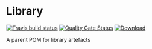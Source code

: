 # Library

[![Travis build status](https://travis-ci.org/iteratoruk/iterator-library.svg?branch=master)](https://travis-ci.org/iteratoruk/iterator-library)
[![Quality Gate Status](https://sonarcloud.io/api/project_badges/measure?project=iteratoruk_iterator-library&metric=alert_status)](https://sonarcloud.io/dashboard?id=iteratoruk_iterator-library)
[![Download](https://api.bintray.com/packages/iteratoruk/maven/iterator-library/images/download.svg) ](https://bintray.com/iteratoruk/maven/iterator-library/_latestVersion)

A parent POM for library artefacts
